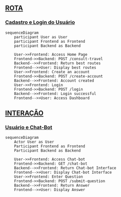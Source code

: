## [ROTA](#rota)
### [Cadastro e Login do Usuário](#cadastro-usuario)

```mermaid
sequenceDiagram
    participant User as User
    participant Frontend as Frontend
    participant Backend as Backend

    User->>Frontend: Access Home Page
    Frontend->>Backend: POST /consult-travel
    Backend-->>Frontend: Return best routes
    Frontend-->>User: Display best routes
    User->>Frontend: Create an account
    Frontend->>Backend: POST /create-account
    Backend-->>Frontend: Account created
    User->>Frontend: Login
    Frontend->>Backend: POST /login
    Backend-->>Frontend: Login successful
    Frontend-->>User: Access Dashboard
```

## [INTERAÇÃO](#int)
### [Usuário e Chat-Bot](#user-bot)

```mermaid
sequenceDiagram
    Actor User as User
    Participant Frontend as Frontend
    Participant Backend as Backend

    User->>Frontend: Access Chat-bot
    Frontend->>Backend: GET /chat-bot
    Backend-->>Frontend: Return Chat-bot Interface
    Frontend-->>User: Display Chat-bot Interface
    User->>Frontend: Enter Question
    Frontend->>Backend: POST /submit-question
    Backend-->>Frontend: Return Answer
    Frontend-->>User: Display Answer
```

  <!--classDiagram
 class Jogador {
    <<class>>
    - Long id
    - String username
    - String tag
    - String playtime
    ...
  }
  class JogadorRepository {
    <<interface>>
    + List<Object[]> findWinPercentage()
  }
  class JogadorRequestDTO {
    <<record>>
    - Long id
    - String username
    - String tag
    ...
  }
  class JogadorController {
    + @GetMapping("/porcen-vitoria")
    + @GetMapping("/porcenVitAgent")
  }
  class JogadorResponeDTO {
    <<record>>
    - Long id
    - String username
    - String tag
  }

  JogadorController <|-- JogadorRepository
  Jogador o-- JogadorRepository
  Jogador o-- JogadorResponeDTO
  Jogador o-- JogadorRequestDTO
  Jogador o-- JogadorController

 -->